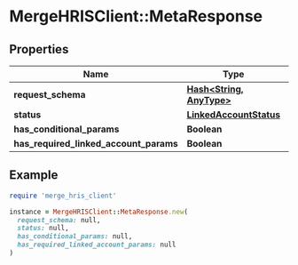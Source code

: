 # MergeHRISClient::MetaResponse

## Properties

| Name | Type | Description | Notes |
| ---- | ---- | ----------- | ----- |
| **request_schema** | [**Hash&lt;String, AnyType&gt;**](AnyType.md) |  |  |
| **status** | [**LinkedAccountStatus**](LinkedAccountStatus.md) |  | [optional] |
| **has_conditional_params** | **Boolean** |  |  |
| **has_required_linked_account_params** | **Boolean** |  |  |

## Example

```ruby
require 'merge_hris_client'

instance = MergeHRISClient::MetaResponse.new(
  request_schema: null,
  status: null,
  has_conditional_params: null,
  has_required_linked_account_params: null
)
```

